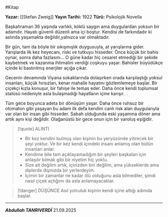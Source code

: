 #Kitap 

**Yazar:** [[Stefan Zweig]]
**Yayın Tarihi:** 1922
**Türü:** Psikolojik Novella

Başkahraman 36 yaşında varlıklı, köklü saygın ama duygulardan yoksun bir adamdır. Hayatı güvenli düzenli ama içi boştur. Kendisi de farkındadır ki aslında yaşamakta değildir,yalnızca var olmaktadır.

Bir gün, tam da böyle bir sıkışmışlık duygusuyla, at yarışlarına gider. Yarışlarda ilk kez heyecanı, riski ve tutkuyu hisseder. Önce küçük bir bahis oynar, sonra daha fazlasını... O güne kadar hiç  cesaret etmediği bir şekide kaybetmek ve kazanma ihtimalini verdiği coşkuyu yaşar. Bahisler büyüdükçe içinde ki bastırılmış enerjiler açığa çıkar.

Gecenin devamında Viyana sokaklarında dolaşırken orada karşılaştığı yoksul insanları, küçük hırsızları, kenar mahalle hayatını gözlemlemeye başlar. Bir çiçekçi kızla konuşur, bir fahişe ile temas eder. Daha önce kendi toplumsal statüsü nedeniyle asla bulaşmadığı hayatların içine karışır. 

Tüm gece boyunca adeta bir dönüşüm yaşar. Daha önce ruhsuz bir otomaton gibi yaşayan bu adam ilk defa kendini canlı risk alan duygularıyla var olan bir insan gibi hisseder. Sabah olduğunda eski yaşamına döner ama artık aynı kişi değildir. Olağanüstü bir gece onun için bir varoluş eşiğidir.

> [!quote] ALINTI
> - Bir kez kendini bulmuş olan kişinin bu yeryüzünde yitirecek bir şeyi yoktur. Ve bir kez kendi içindeki insanı anlamış olan bütün insanları anlar.
> - Kendime bile tam açıklayamadığım bir şeyleri başkaları için anlaşılır kılmak gibi bir niyetim hiç yoktu.
> - Size ait değilim artık, içinizden biri değilim, ama yükseklerde ama diplerde dışınızda bir yerlerdeyim.
> - İçimin bir zamanlar ne kadar ölü olduğunu asla bilmediler, şimdi nasıl çiçek açtığımı da asla anlamayacaklar.

> [!danger] DÜŞÜNCE
> Asıl yolculuk kişinin kendi içine attığı adımda başlar.

***
***Abdullah TANRIVERDİ***
21.09.2025


















